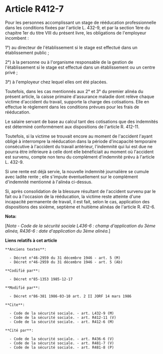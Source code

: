 # Article R412-7

Pour les personnes accomplissant un stage de rééducation professionnelle dans les conditions fixées par l'article L. 432-9,
et par la section 1ère du chapitre 1er du titre VIII du présent livre, les obligations de l'employeur incombent : 

1°) au directeur de l'établissement si le stage est effectué dans un établissement public ; 

2°) à la personne ou à l'organisme responsable de la gestion de l'établissement si le stage est effectué dans un
établissement ou un centre privé ; 

3°) à l'employeur chez lequel elles ont été placées. 

Toutefois, dans les cas mentionnés aux 2° et 3° du premier alinéa du présent article, la caisse primaire d'assurance maladie
dont relève chaque victime d'accident du travail, supporte la charge des cotisations. Elle en effectue le règlement dans les
conditions prévues pour les frais de rééducation. 

Le salaire servant de base au calcul tant des cotisations que des indemnités est déterminé conformément aux dispositions de
l'article R. 412-11. 

Toutefois, si la victime se trouvait encore au moment de l'accident l'ayant obligé à interrompre la rééducation dans la
période d'incapacité temporaire consécutive à l'accident du travail antérieur, l'indemnité qui lui est due ne pourra être
inférieure à celle dont elle bénéficiait au moment où l'accident est survenu, compte non tenu du complément d'indemnité prévu
à l'article L. 432-9. 

Si une rente est déjà servie, la nouvelle indemnité journalière se cumule avec ladite rente ; elle s'impute éventuellement
sur le complément d'indemnité mentionné à l'alinéa ci-dessus. 

Si, après consolidation de la blessure résultant de l'accident survenu par le fait ou à l'occasion de la rééducation, la
victime reste atteinte d'une incapacité permanente de travail, il est fait, selon le cas, application des dispositions des
sixième, septième et huitième alinéas de l'article R. 412-6.

**Nota:**

[*Nota - Code de la sécurité sociale L436-6 : champ d'application du 3ème alinéa, R436-6 : date d'application du 3ème
alinéa.*]

**Liens relatifs à cet article**

	**Anciens textes**:

	  - Décret n°46-2959 du 31 décembre 1946 - art. 5 (M)
	  - Décret n°46-2959 du 31 décembre 1946 - art. 5 (Ab)

	**Codifié par**:

	  - Décret n°85-1353 1985-12-17

	**Modifié par**:

	  - Décret n°86-381 1986-03-10 art. 2 II JORF 14 mars 1986

	**Cite**:

	  - Code de la sécurité sociale. - art. L432-9 (M)
	  - Code de la sécurité sociale. - art. R412-11 (V)
	  - Code de la sécurité sociale. - art. R412-6 (M)

	**Cité par**:

	  - Code de la sécurité sociale. - art. R436-6 (V)
	  - Code de la sécurité sociale. - art. R481-7 (V)
	  - Code de la sécurité sociale. - art. R481-8 (P)
